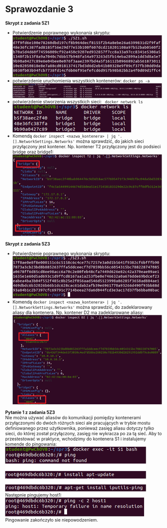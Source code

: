 # Sprawozdanie 3

<b>Skrypt z zadania 5Z1</b>
- Potwierdzenie poprawnego wykonania skryptu:<br />
![5Z1_dziala](https://github.com/AdrianSzafranski/sprawozdanie3-docker/blob/main/screens/5Z1_dziala.png)<br />
- potwierzdenie uruchomienia wszystkich kontenerów: ```docker ps -a```<br />
![5Z1_container](https://github.com/AdrianSzafranski/sprawozdanie3-docker/blob/main/screens/5Z1_container.png)<br />
- potwierzdenie stworzenia wszystkich sieci: ``` docker network ls```<br />
![5Z1_network](https://github.com/AdrianSzafranski/sprawozdanie3-docker/blob/main/screens/5Z1_network.png)<br />
- Komendą ```docker inspect <nazwa_kontenera> | jq '.[].NetworkSettings.Networks'``` można sprawdzić, do jakich sieci przyłączony jest kontener. Np. kontener T2 przyłączony jest do podsieci bridge oraz bridge1:
![5Z1_przylaczone_kontenery](https://github.com/AdrianSzafranski/sprawozdanie3-docker/blob/main/screens/5Z1_przylaczone_kontenery.png)<br />


<b>Skrypt z zadania 5Z3</b>
- Potwierdzenie poprawnego wykonania skryptu:<br />
![5Z3_dziala](https://github.com/AdrianSzafranski/sprawozdanie3-docker/blob/main/screens/5Z3_dziala.png)<br />
- Komendą ```docker inspect <nazwa_kontenera> | jq '.[].NetworkSettings.Networks'``` można sprawdzić, do zadeklarowany aliasy dla kontenera. Np. kontener D2 ma zadeklarowane aliasy:
![5Z3_aliasy](https://github.com/AdrianSzafranski/sprawozdanie3-docker/blob/main/screens/5Z3_aliasy.png)<br />

<b>Pytanie 1 z zadania 5Z3</b><br />
Nie można używać aliasów do komunikacji pomiędzy kontenerami przyłączonymi do dwóch różnych sieci ale pracujących w trybie mostu definiowanego przez użytkownika, ponieważ zasięg aliasu dotyczy tylko sieci, do której został przyłączony, zasięg nie wykracza po za tą sieć.
Aby to przestestować w praktyce, wchodzimy do kontenera S1 i instalujemy komende do pingowania:
![5Z3_p1_przygotowanie](https://github.com/AdrianSzafranski/sprawozdanie3-docker/blob/main/screens/5Z3_p1_przygotowanie.png)<br />
Następnie pingujemy host1:<br />
![5Z3_p1_ping_zly](https://github.com/AdrianSzafranski/sprawozdanie3-docker/blob/main/screens/5Z3_p1_ping_zly.png)<br />
Pingowanie zakończyło sie niepowodzeniem.
